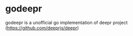 # godeepr
godeepr is a unofficial go implementation of deepr project (https://github.com/deeprjs/deepr)
